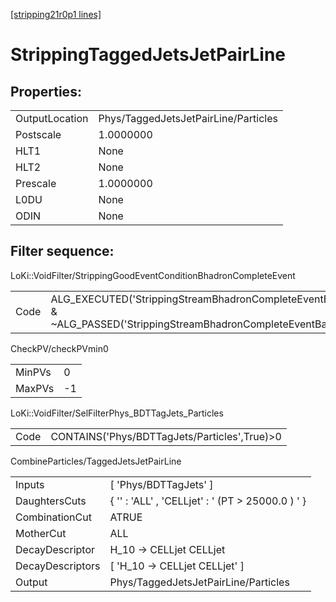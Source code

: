 [[stripping21r0p1 lines]](./stripping21r0p1-index)

# StrippingTaggedJetsJetPairLine

## Properties:

|                |                                      |
|----------------|--------------------------------------|
| OutputLocation | Phys/TaggedJetsJetPairLine/Particles |
| Postscale      | 1.0000000                            |
| HLT1           | None                                 |
| HLT2           | None                                 |
| Prescale       | 1.0000000                            |
| L0DU           | None                                 |
| ODIN           | None                                 |

## Filter sequence:

LoKi::VoidFilter/StrippingGoodEventConditionBhadronCompleteEvent

|      |                                                                                                                          |
|------|--------------------------------------------------------------------------------------------------------------------------|
| Code | ALG_EXECUTED('StrippingStreamBhadronCompleteEventBadEvent') & ~ALG_PASSED('StrippingStreamBhadronCompleteEventBadEvent') |

CheckPV/checkPVmin0

|        |     |
|--------|-----|
| MinPVs | 0   |
| MaxPVs | -1  |

LoKi::VoidFilter/SelFilterPhys_BDTTagJets_Particles

|      |                                               |
|------|-----------------------------------------------|
| Code | CONTAINS('Phys/BDTTagJets/Particles',True)\>0 |

CombineParticles/TaggedJetsJetPairLine

|                  |                                                   |
|------------------|---------------------------------------------------|
| Inputs           | [ 'Phys/BDTTagJets' ]                           |
| DaughtersCuts    | { '' : 'ALL' , 'CELLjet' : ' (PT \> 25000.0 ) ' } |
| CombinationCut   | ATRUE                                             |
| MotherCut        | ALL                                               |
| DecayDescriptor  | H_10 -\> CELLjet CELLjet                          |
| DecayDescriptors | [ 'H_10 -\> CELLjet CELLjet' ]                  |
| Output           | Phys/TaggedJetsJetPairLine/Particles              |

